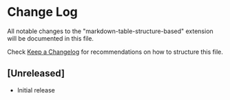 # Change Log

All notable changes to the "markdown-table-structure-based" extension will be documented in this file.

Check [Keep a Changelog](http://keepachangelog.com/) for recommendations on how to structure this file.

## [Unreleased]

- Initial release